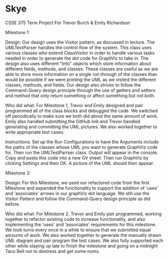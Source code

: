 # Skye
CSSE 375 Term Project For Trevor Burch &amp; Emily Richardson

Milestone 1:

Design: 
	Our design uses the Visitor pattern, as discussed in lecture. The UMLTextParser handles the control flow of the system. This class uses various classes who extend ClassVisitor in order to handle various tasks needed in order to generate the dot code for GraphViz to take in. The design also uses different "Info" objects which store information about different fields, methods, and classes. These classes are useful as we are able to store more information on a single run through of the classes than would be possible if we were printing the UML as we visited the different classes, methods, and fields. Our design also strives to follow the Command-Query design principle through the use of getters and setters and method that only return something or affect something but not both.
	
Who did what:
	For Milestone 1, Trevor and Emily designed and pair programmed all of the class blocks and debugged the code. We switched off periodically to make sure we both did about the same amount of work. Emily also handled submitting the GitHub link and Trevor handled generating and committing the UML pictures. We also worked together to write appropriate test cases.


Instructions:
	Set up the Run Configurations to have the Arguments include the paths of the classes whose UML you want to generate GraphViz code for. Then run the UMLTestParrser class. Output will appear in the console. Copy and paste this code into a new GV sheet. Then run GraphViz by clicking Settings and then OK. A picture of the UML should then appear.
	
Milestone 2:

Design:
	For this Milestone, we used our refactored code from the first Milestone and expanded the functionality to support the addition of 'uses' and 'associates' arrows in our graphViz dot language. We still use the Visitor Pattern and follow the Command-Query design principle as did before.

Who did what:
	For Milestone 2, Trevor and Emily pair programmed, working together to refactor existing code to increase functionality, and also implementing the 'uses' and 'associates' requirements for this milestone. We took turns every once in a while to ensure that we submitted equal amounts of work. We also worked together to generate the manually drawn UML diagram and pair program the test cases. We also fully supported each other while staying up late to finish the milestone and going on a midnight Taco Bell run to destress and get some noms.


